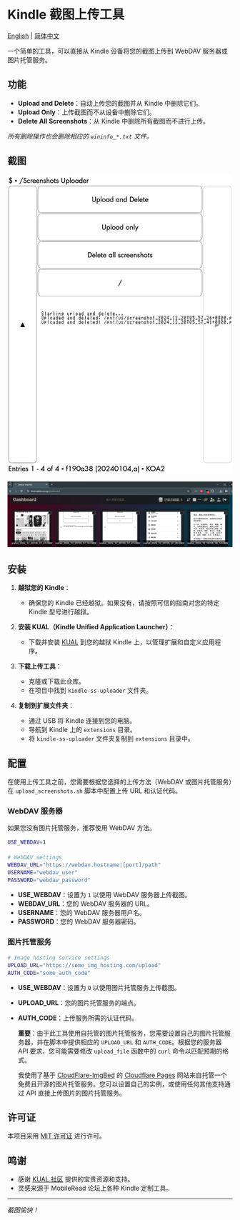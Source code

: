 # Kindle 截图上传工具

[English](readme.md) | [简体中文](readme_zh.md)

一个简单的工具，可以直接从 Kindle 设备将您的截图上传到 WebDAV 服务器或图片托管服务。

## 功能

- **Upload and Delete**：自动上传您的截图并从 Kindle 中删除它们。
- **Upload Only**：上传截图而不从设备中删除它们。
- **Delete All Screenshots**：从 Kindle 中删除所有截图而不进行上传。

_所有删除操作也会删除相应的 `wininfo_*.txt` 文件。_

## 截图

![screenshot_2024_12_20T05_57_55+0800](readme.assets/screenshot_2024_12_20T05_57_55+0800.png)

![image-20241220060756970](readme.assets/image-20241220060756970.png)

## 安装

1. **越狱您的 Kindle**：
   - 确保您的 Kindle 已经越狱。如果没有，请按照可信的指南对您的特定 Kindle 型号进行越狱。

2. **安装 KUAL（Kindle Unified Application Launcher）**：
   - 下载并安装 [KUAL](https://wiki.mobileread.com/wiki/KUAL) 到您的越狱 Kindle 上，以管理扩展和自定义应用程序。

3. **下载上传工具**：
   - 克隆或下载此仓库。
   - 在项目中找到 `kindle-ss-uploader` 文件夹。

4. **复制到扩展文件夹**：
   - 通过 USB 将 Kindle 连接到您的电脑。
   - 导航到 Kindle 上的 `extensions` 目录。
   - 将 `kindle-ss-uploader` 文件夹复制到 `extensions` 目录中。

## 配置

在使用上传工具之前，您需要根据您选择的上传方法（WebDAV 或图片托管服务）在 `upload_screenshots.sh` 脚本中配置上传 URL 和认证代码。

### WebDAV 服务器

如果您没有图片托管服务，推荐使用 WebDAV 方法。

```sh
USE_WEBDAV=1

# WebDAV settings
WEBDAV_URL="https://webdav.hostname:[port]/path"
USERNAME="webdav_user"
PASSWORD="webdav_password"
```

- **USE_WEBDAV**：设置为 `1` 以使用 WebDAV 服务器上传截图。
- **WEBDAV_URL**：您的 WebDAV 服务器的 URL。
- **USERNAME**：您的 WebDAV 服务器用户名。
- **PASSWORD**：您的 WebDAV 服务器密码。

### 图片托管服务

```sh
# Image hosting service settings
UPLOAD_URL="https://some_img_hosting.com/upload"
AUTH_CODE="some_auth_code"
```

- **USE_WEBDAV**：设置为 `0` 以使用图片托管服务上传截图。
- **UPLOAD_URL**：您的图片托管服务的端点。
- **AUTH_CODE**：上传服务所需的认证代码。

    **重要**：由于此工具使用自托管的图片托管服务，您需要设置自己的图片托管服务器，并在脚本中提供相应的 `UPLOAD_URL` 和 `AUTH_CODE`。根据您的服务器 API 要求，您可能需要修改 `upload_file` 函数中的 `curl` 命令以匹配预期的格式。

    我使用了基于 [CloudFlare-ImgBed](https://github.com/MarSeventh/CloudFlare-ImgBed) 的 [Cloudflare Pages](https://pages.cloudflare.com/) 网站来自托管一个免费且开源的图片托管服务。您可以设置自己的实例，或使用任何其他支持通过 API 直接上传图片的图片托管服务。

## 许可证

本项目采用 [MIT 许可证](LICENSE) 进行许可。

## 鸣谢

- 感谢 [KUAL 社区](https://wiki.mobileread.com/wiki/KUAL) 提供的宝贵资源和支持。
- 灵感来源于 MobileRead 论坛上各种 Kindle 定制工具。

---

*截图愉快！*